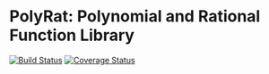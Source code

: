 # PolyRat: Polynomial and Rational Function Library

[![Build Status](https://travis-ci.org/jeffrey-hokanson/polyrat.svg?branch=master)](https://travis-ci.org/jeffrey-hokanson/polyrat)
[![Coverage Status](https://coveralls.io/repos/github/jeffrey-hokanson/polyrat/badge.svg?branch=master)](https://coveralls.io/github/jeffrey-hokanson/polyrat?branch=master)





